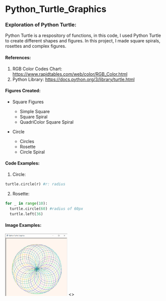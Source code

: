 # Python_Turtle_Graphics
### Exploration of Python Turtle:
Python Turtle is a respository of functions, in this code, I used Python Turtle to create different shapes and figures.
In this project, I made square spirals, rosettes and complex figures. <br>

#### References:
1) RGB Color Codes Chart: https://www.rapidtables.com/web/color/RGB_Color.html 
2) Python Library: https://docs.python.org/3/library/turtle.html

#### Figures Created:
* Square Figures
  * Simple Square
  * Square Spiral
  * QuadriColor Square Spiral

* Circle
  * Circles
  * Rosette
  * Circle Spiral

#### Code Examples:
1) Circle: 
~~~python
turtle.circle(r) #r: radius
~~~
2) Rosette:
~~~python
for _ in range(10):
  turtle.circle(60) #radius of 60px
  turtle.left(36)
~~~

#### Image Examples:
<img src="https://github.com/CelestialMoonrise/Python_Turtle_Graphics/blob/main/Python%20Turtle%20Graphics%202022_4_19%20%E4%B8%8A%E5%8D%88%2009_56_01.png" width=200, height=200 alt="Rosette">
<>
